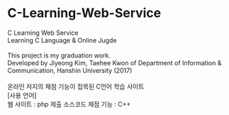 # C-Learning-Web-Service
C Learning Web Service<br/>
Learning C Language & Online Jugde<br/>
<br/>
This project is my graduation work.<br/>
Developed by Jiyeong Kim, Taehee Kwon of Department of Information & Communication, Hanshin University
(2017)<br/><br/>
온라인 저지의 채점 기능이 접목된 C언어 학습 사이트
<br/>[사용 언어]<br/>
웹 사이트 : php
제출 소스코드 채점 기능 : C++
